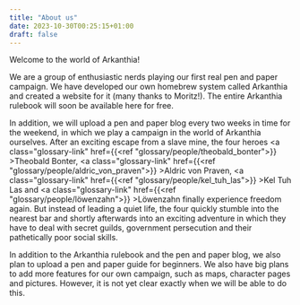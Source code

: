 ```yaml
---
title: "About us"
date: 2023-10-30T00:25:15+01:00
draft: false
---
```

Welcome to the world of Arkanthia!

We are a group of enthusiastic nerds playing our first real pen and paper campaign. We have developed our own homebrew system called Arkanthia and created a website for it (many thanks to Moritz!). The entire Arkanthia rulebook will soon be available here for free.

In addition, we will upload a pen and paper blog every two weeks in time for the weekend, in which we play a campaign in the world of Arkanthia ourselves. After an exciting escape from a slave mine, the four heroes <a class="glossary-link" href={{<ref "glossary/people/theobald_bonter">}} >Theobald Bonter</a>, <a class="glossary-link" href={{<ref "glossary/people/aldric_von_praven">}} >Aldric von Praven</a>, <a class="glossary-link" href={{<ref "glossary/people/kel_tuh_las">}} >Kel Tuh Las</a> and <a class="glossary-link" href={{<ref "glossary/people/löwenzahn">}} >Löwenzahn</a> finally experience freedom again. But instead of leading a quiet life, the four quickly stumble into the nearest bar and shortly afterwards into an exciting adventure in which they have to deal with secret guilds, government persecution and their pathetically poor social skills.

In addition to the Arkanthia rulebook and the pen and paper blog, we also plan to upload a pen and paper guide for beginners. We also have big plans to add more features for our own campaign, such as maps, character pages and pictures. However, it is not yet clear exactly when we will be able to do this.
